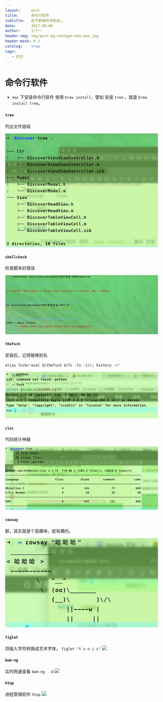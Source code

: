 ```yaml
---
layout:     post
title:      命令行软件
subtitle:   在不断填坑中前进。。
date:       2017-09-06
author:     三十一
header-img: img/post-bg-nextgen-web-pwa.jpg
header-mask: 0.3
catalog:    true
tags:
   - 内功
---
```


# 命令行软件

- `mac` 下安装命令行软件 使用 `brew install`，譬如 安装 `tree` ，就是 `brew install tree`。

#### `tree`

列出文件层级

![](/media/15046854241597/shell_tree.jpg)

#### `shellcheck`

检查脚本的错误

![](/media/15046854241597/15046866221935.jpg)

#### `thefuck`
安装后，记得替换别名 

`alias fuck='eval $(thefuck $(fc -ln -1)); history -r'`

![](/media/15046854241597/15046870856588.jpg)

#### `cloc`

代码统计神器


![](/media/15046854241597/15046872073389.jpg)


#### `cowsay`

额，其实就是个恶趣味，挺有趣的。

![](/media/15046854241597/15046872820303.jpg)


#### `figlet`

将输入字符转换成艺术字体。
`figlet "Y u n i s"`
![](/media/15046854241597/WX20171023-150731@2x.jpg)

#### `bwm-ng`

实时网速查看
`bwm-ng  -d`
![](/media/15046854241597/WX20171023-150816@2x.jpg)

#### `htop`

进程管理软件
`htop`
![](/media/15046854241597/WX20171023-150840@2x.jpg)


